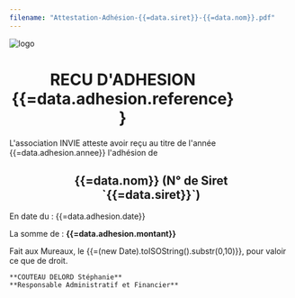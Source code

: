 ```yaml
---
filename: "Attestation-Adhésion-{{=data.siret}}-{{=data.nom}}.pdf"
---
```

<img src="https://invie78.fr/images/logo.jpg" alt="logo" />

<h1 style="width: 80%; text-align: center; background-color: 'orange'"> RECU D'ADHESION {{=data.adhesion.reference}}</h1>

L'association INVIE atteste avoir reçu au titre de l'année {{=data.adhesion.annee}}
l'adhésion de 

<h2 style="width: 80%; text-align: center; margin-left: auto; margin-right: auto; background-color: 'orange'"> {{=data.nom}} (N° de Siret `{{=data.siret}}`)</h2>

En date du : {{=data.adhesion.date}}

La somme de : **{{=data.adhesion.montant}}** 

Fait aux Mureaux, le {{=(new Date).toISOString().substr(0,10)}}, pour valoir ce que de droit.

    **COUTEAU DELORD Stéphanie**
    **Responsable Administratif et Financier**

